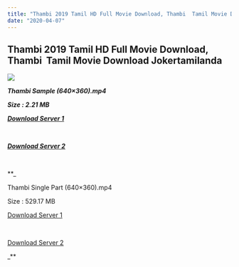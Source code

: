 ```yaml
---
title: "Thambi 2019 Tamil HD Full Movie Download, Thambi  Tamil Movie Download Jokertamilanda"
date: "2020-04-07"
---
```


## Thambi 2019 Tamil HD Full Movie Download, Thambi  Tamil Movie Download Jokertamilanda

  

![](https://images.moviebuff.com/bc20f9c6-ffb2-4844-99a7-db7d5fc9c827?w=1000)

**_Thambi Sample (640×360).mp4_**

**_Size : 2.21 MB_**

**_[Download Server 1](http://c1.wetransfer.vip/files/Tamil{a3b04ca4513862e5e6faa05865f310bf9da13080b46bbc045b167bb82cb0d9ff}20Movies/Tamil{a3b04ca4513862e5e6faa05865f310bf9da13080b46bbc045b167bb82cb0d9ff}202019{a3b04ca4513862e5e6faa05865f310bf9da13080b46bbc045b167bb82cb0d9ff}20Movies/Thambi{a3b04ca4513862e5e6faa05865f310bf9da13080b46bbc045b167bb82cb0d9ff}20(2019)/Thambi{a3b04ca4513862e5e6faa05865f310bf9da13080b46bbc045b167bb82cb0d9ff}20(2019){a3b04ca4513862e5e6faa05865f310bf9da13080b46bbc045b167bb82cb0d9ff}20Proper{a3b04ca4513862e5e6faa05865f310bf9da13080b46bbc045b167bb82cb0d9ff}20HDRip/Thambi{a3b04ca4513862e5e6faa05865f310bf9da13080b46bbc045b167bb82cb0d9ff}20Sample{a3b04ca4513862e5e6faa05865f310bf9da13080b46bbc045b167bb82cb0d9ff}20(640x360).mp4)_**

**_[  
](http://c1.wetransfer.vip/files/Tamil{a3b04ca4513862e5e6faa05865f310bf9da13080b46bbc045b167bb82cb0d9ff}20Movies/Tamil{a3b04ca4513862e5e6faa05865f310bf9da13080b46bbc045b167bb82cb0d9ff}202019{a3b04ca4513862e5e6faa05865f310bf9da13080b46bbc045b167bb82cb0d9ff}20Movies/Thambi{a3b04ca4513862e5e6faa05865f310bf9da13080b46bbc045b167bb82cb0d9ff}20(2019)/Thambi{a3b04ca4513862e5e6faa05865f310bf9da13080b46bbc045b167bb82cb0d9ff}20(2019){a3b04ca4513862e5e6faa05865f310bf9da13080b46bbc045b167bb82cb0d9ff}20Proper{a3b04ca4513862e5e6faa05865f310bf9da13080b46bbc045b167bb82cb0d9ff}20HDRip/Thambi{a3b04ca4513862e5e6faa05865f310bf9da13080b46bbc045b167bb82cb0d9ff}20Sample{a3b04ca4513862e5e6faa05865f310bf9da13080b46bbc045b167bb82cb0d9ff}20(640x360).mp4)_**

**_[Download Server 2](http://c1.wetransfer.vip/files/Tamil{a3b04ca4513862e5e6faa05865f310bf9da13080b46bbc045b167bb82cb0d9ff}20Movies/Tamil{a3b04ca4513862e5e6faa05865f310bf9da13080b46bbc045b167bb82cb0d9ff}202019{a3b04ca4513862e5e6faa05865f310bf9da13080b46bbc045b167bb82cb0d9ff}20Movies/Thambi{a3b04ca4513862e5e6faa05865f310bf9da13080b46bbc045b167bb82cb0d9ff}20(2019)/Thambi{a3b04ca4513862e5e6faa05865f310bf9da13080b46bbc045b167bb82cb0d9ff}20(2019){a3b04ca4513862e5e6faa05865f310bf9da13080b46bbc045b167bb82cb0d9ff}20Proper{a3b04ca4513862e5e6faa05865f310bf9da13080b46bbc045b167bb82cb0d9ff}20HDRip/Thambi{a3b04ca4513862e5e6faa05865f310bf9da13080b46bbc045b167bb82cb0d9ff}20Sample{a3b04ca4513862e5e6faa05865f310bf9da13080b46bbc045b167bb82cb0d9ff}20(640x360).mp4)_**

**_[  
](http://c1.wetransfer.vip/files/Tamil{a3b04ca4513862e5e6faa05865f310bf9da13080b46bbc045b167bb82cb0d9ff}20Movies/Tamil{a3b04ca4513862e5e6faa05865f310bf9da13080b46bbc045b167bb82cb0d9ff}202019{a3b04ca4513862e5e6faa05865f310bf9da13080b46bbc045b167bb82cb0d9ff}20Movies/Thambi{a3b04ca4513862e5e6faa05865f310bf9da13080b46bbc045b167bb82cb0d9ff}20(2019)/Thambi{a3b04ca4513862e5e6faa05865f310bf9da13080b46bbc045b167bb82cb0d9ff}20(2019){a3b04ca4513862e5e6faa05865f310bf9da13080b46bbc045b167bb82cb0d9ff}20Proper{a3b04ca4513862e5e6faa05865f310bf9da13080b46bbc045b167bb82cb0d9ff}20HDRip/Thambi{a3b04ca4513862e5e6faa05865f310bf9da13080b46bbc045b167bb82cb0d9ff}20Sample{a3b04ca4513862e5e6faa05865f310bf9da13080b46bbc045b167bb82cb0d9ff}20(640x360).mp4)_**

**_

Thambi Single Part (640×360).mp4

Size : 529.17 MB

[Download Server 1](http://c3.wetransfer.vip//files/Thambi.mp4)

[  
](http://c3.wetransfer.vip//files/Thambi.mp4)

[Download Server 2](http://c3.wetransfer.vip//files/Thambi.mp4)

_**
